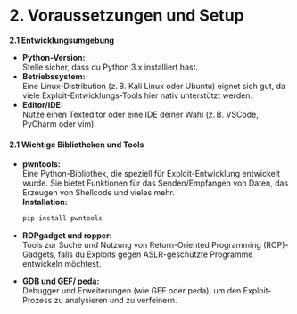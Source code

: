 # 2. Voraussetzungen und Setup

**2.1 Entwicklungsumgebung**

* **Python-Version:**\
  Stelle sicher, dass du Python 3.x installiert hast.
* **Betriebssystem:**\
  Eine Linux-Distribution (z. B. Kali Linux oder Ubuntu) eignet sich gut, da viele Exploit-Entwicklungs-Tools hier nativ unterstützt werden.
* **Editor/IDE:**\
  Nutze einen Texteditor oder eine IDE deiner Wahl (z. B. VSCode, PyCharm oder vim).

#### 2.1 Wichtige Bibliotheken und Tools

*   **pwntools:**\
    Eine Python-Bibliothek, die speziell für Exploit-Entwicklung entwickelt wurde. Sie bietet Funktionen für das Senden/Empfangen von Daten, das Erzeugen von Shellcode und vieles mehr.\
    **Installation:**

    ```bash
    pip install pwntools
    ```
* **ROPgadget und ropper:**\
  Tools zur Suche und Nutzung von Return-Oriented Programming (ROP)-Gadgets, falls du Exploits gegen ASLR-geschützte Programme entwickeln möchtest.
* **GDB und GEF/ peda:**\
  Debugger und Erweiterungen (wie GEF oder peda), um den Exploit-Prozess zu analysieren und zu verfeinern.
